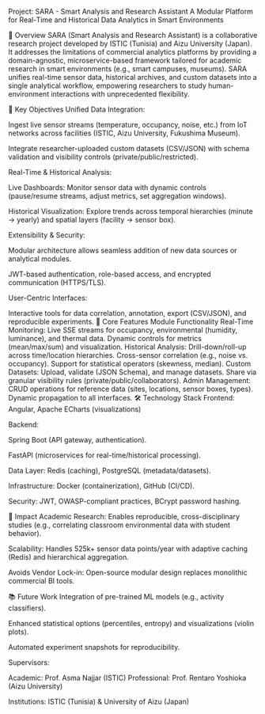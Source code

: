 Project: SARA - Smart Analysis and Research Assistant
A Modular Platform for Real-Time and Historical Data Analytics in Smart Environments

📌 Overview
SARA (Smart Analysis and Research Assistant) is a collaborative research project developed by ISTIC (Tunisia) and Aizu University (Japan). It addresses the limitations of commercial analytics platforms by providing a domain-agnostic, microservice-based framework tailored for academic research in smart environments (e.g., smart campuses, museums). SARA unifies real-time sensor data, historical archives, and custom datasets into a single analytical workflow, empowering researchers to study human-environment interactions with unprecedented flexibility.

🎯 Key Objectives
Unified Data Integration:

Ingest live sensor streams (temperature, occupancy, noise, etc.) from IoT networks across facilities (ISTIC, Aizu University, Fukushima Museum).

Integrate researcher-uploaded custom datasets (CSV/JSON) with schema validation and visibility controls (private/public/restricted).

Real-Time & Historical Analysis:

Live Dashboards: Monitor sensor data with dynamic controls (pause/resume streams, adjust metrics, set aggregation windows).

Historical Visualization: Explore trends across temporal hierarchies (minute → yearly) and spatial layers (facility → sensor box).

Extensibility & Security:

Modular architecture allows seamless addition of new data sources or analytical modules.

JWT-based authentication, role-based access, and encrypted communication (HTTPS/TLS).

User-Centric Interfaces:

Interactive tools for data correlation, annotation, export (CSV/JSON), and reproducible experiments.
🚀 Core Features
Module	Functionality
Real-Time Monitoring:	Live SSE streams for occupancy, environmental (humidity, luminance), and thermal data. Dynamic controls for metrics (mean/max/sum) and visualization.
Historical Analysis:	Drill-down/roll-up across time/location hierarchies. Cross-sensor correlation (e.g., noise vs. occupancy). Support for statistical operators (skewness, median).
Custom Datasets:	Upload, validate (JSON Schema), and manage datasets. Share via granular visibility rules (private/public/collaborators).
Admin Management:	CRUD operations for reference data (sites, locations, sensor boxes, types). Dynamic propagation to all interfaces.
🛠️ Technology Stack
Frontend: Angular, Apache ECharts (visualizations)

Backend:

Spring Boot (API gateway, authentication).

FastAPI (microservices for real-time/historical processing).

Data Layer: Redis (caching), PostgreSQL (metadata/datasets).

Infrastructure: Docker (containerization), GitHub (CI/CD).

Security: JWT, OWASP-compliant practices, BCrypt password hashing.

🌟 Impact
Academic Research: Enables reproducible, cross-disciplinary studies (e.g., correlating classroom environmental data with student behavior).

Scalability: Handles 525k+ sensor data points/year with adaptive caching (Redis) and hierarchical aggregation.

Avoids Vendor Lock-in: Open-source modular design replaces monolithic commercial BI tools.

📚 Future Work
Integration of pre-trained ML models (e.g., activity classifiers).

Enhanced statistical options (percentiles, entropy) and visualizations (violin plots).

Automated experiment snapshots for reproducibility.

Supervisors:

Academic: Prof. Asma Najjar (ISTIC)
Professional: Prof. Rentaro Yoshioka (Aizu University)

Institutions: ISTIC (Tunisia) & University of Aizu (Japan)
